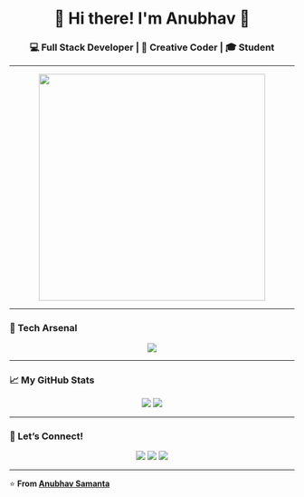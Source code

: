 <h1 align="center">🌈 Hi there! I'm Anubhav 👋</h1>
<h3 align="center">💻 Full Stack Developer | 🌟 Creative Coder | 🎓 Student</h3>

---

<p align="center">
  <img src="https://media.giphy.com/media/ZVik7pBtu9dNS/giphy.gif" width="400" />
</p>

---

### 🚀 Tech Arsenal
<p align="center">
  <img src="https://skillicons.dev/icons?i=python,java,html,css,react,nodejs,flask,mongodb,git,github,vscode&perline=6" />
</p>

---

### 📈 My GitHub Stats
<p align="center">
  <img src="https://github-readme-stats.vercel.app/api?username=YOUR-USERNAME&show_icons=true&theme=vision-friendly-dark" />
  <img src="https://github-readme-streak-stats.herokuapp.com?user=YOUR-USERNAME&theme=vision-friendly-dark" />
</p>

---

### 💬 Let’s Connect!
<p align="center">
  <a href="https://facebook.com/a.nu.bha.ba.550218"><img src="https://img.shields.io/badge/Facebook-1877F2?style=for-the-badge&logo=facebook&logoColor=white" /></a>
  <a href="https://www.instagram.com/r.d.x___anubhav?igsh=MWxudDRiYWIwOGo3bA=="><img src="https://img.shields.io/badge/Instagram-E4405F?style=for-the-badge&logo=instagram&logoColor=white" /></a>
  <a href="https://www.linkedin.com/in/anubhav-samanta-187549379"><img src="https://img.shields.io/badge/LinkedIn-0A66C2?style=for-the-badge&logo=linkedin&logoColor=white" /></a>
</p>

---

⭐ **From [Anubhav Samanta](https://github.com/YOUR-USERNAME)**
